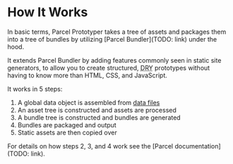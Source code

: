 # How It Works

In basic terms, Parcel Prototyper takes a tree of assets and packages them into a tree of bundles by utilizing [Parcel Bundler](TODO: link) under the hood.

It extends Parcel Bundler by adding features commonly seen in static site generators, to allow you to create structured, <abbr title="Don't Repeat Yourself">DRY</abbr> prototypes without having to know more than HTML, CSS, and JavaScript.

It works in 5 steps:

1. A global data object is assembled from [data files](./features/data-files.md)
2. An asset tree is constructed and assets are processed
3. A bundle tree is constructed and bundles are generated
4. Bundles are packaged and output
5. Static assets are then copied over

For details on how steps 2, 3, and 4 work see the [Parcel documentation](TODO: link).


